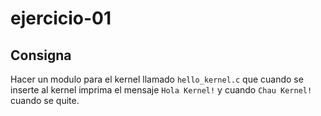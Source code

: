 # ejercicio-01

## Consigna

Hacer un modulo para el kernel llamado `hello_kernel.c` que cuando se inserte al kernel imprima el mensaje `Hola Kernel!` y cuando `Chau Kernel!` cuando se quite.
